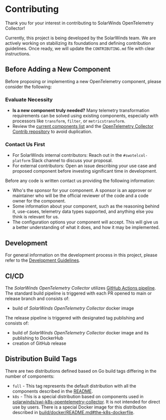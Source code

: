 # Contributing

Thank you for your interest in contributing to SolarWinds OpenTelemetry Collector!

Currently, this project is being developed by the SolarWinds team. 
We are actively working on stabilizing its foundations and defining contribution guidelines.
Once ready, we will update the `CONTRIBUTING.md` file with clear instructions.

## Before Adding a New Component

Before proposing or implementing a new OpenTelemetry component, please consider the following:

### Evaluate Necessity
- **Is a new component truly needed?** Many telemetry transformation requirements can be solved using existing components, especially with processors like `transform`, `filter`, or `metricstransform`.
- Review the [current components list](README.md#components) and the [OpenTelemetry Collector Contrib repository](https://github.com/open-telemetry/opentelemetry-collector-contrib) to avoid duplication.

### Contact Us First
- For SolarWinds internal contributors: Reach out in the `#swotelcol-platform` Slack channel to discuss your proposal.
- For external contributors: Open an issue describing your use case and proposed component before investing significant time in development.

Before any code is written contact us providing the following information:
* Who's the sponsor for your component. A sponsor is an approver or maintainer who will be the official reviewer of the code and a code owner for the component.
* Some information about your component, such as the reasoning behind it, use-cases, telemetry data types supported, and anything else you think is relevant for us.
* The configuration options your component will accept. This will give us a better understanding of what it does, and how it may be implemented.

## Development

For general information on the development process in this project,
please refer to the [Development Guidelines](docs/development-guidelines.md).

## CI/CD
The _SolarWinds OpenTelemetry Collector_ utilizes [GitHub Actions pipeline](./.github).
The standard build pipeline is triggered with each PR opened to main or release branch and consists of:
- build of _SolarWinds OpenTelemetry Collector_ docker image

The release pipeline is triggered with designated tag publishing and consists of:
- build of _SolarWinds OpenTelemetry Collector_ docker image and its publishing to DockerHub
- creation of GitHub release

## Distribution Build Tags
There are two distributions defined based on Go build tags differing in the number of components:
- `full` - This tag represents the default distribution with all the components described in the [README](README.md#components).
- `k8s` - This is a special distribution based on components used in 
        [solarwinds/swi-k8s-opentelemetry-collector](https://github.com/solarwinds/swi-k8s-opentelemetry-collector). 
        It is not intended for direct use by users. There is a special Docker image for this distribution described in
        [build/docker/README.md#the-k8s-dockerfile](build/docker/README.md#the-k8s-dockerfile).
